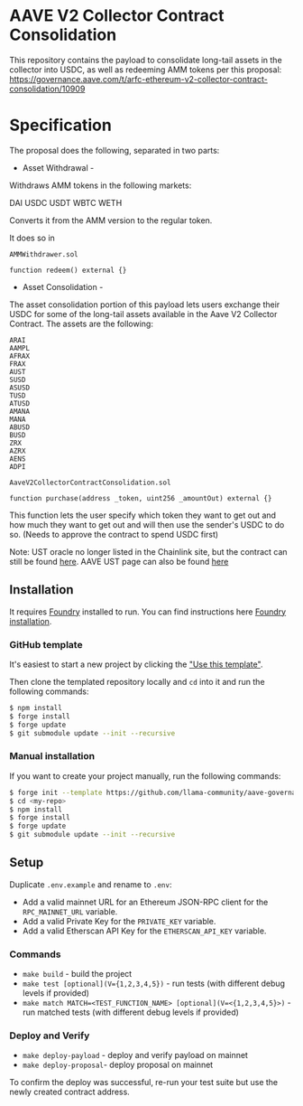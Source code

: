 # AAVE V2 Collector Contract Consolidation

This repository contains the payload to consolidate long-tail assets in the collector into USDC, as well as redeeming AMM tokens per this proposal:
https://governance.aave.com/t/arfc-ethereum-v2-collector-contract-consolidation/10909

# Specification

The proposal does the following, separated in two parts:

- Asset Withdrawal -

Withdraws AMM tokens in the following markets:

DAI
USDC
USDT
WBTC
WETH

Converts it from the AMM version to the regular token.

It does so in

```
AMMWithdrawer.sol

function redeem() external {}
```

- Asset Consolidation -

The asset consolidation portion of this payload lets users exchange their USDC for some of the long-tail assets available in the Aave V2 Collector Contract. The assets are the following:

    ARAI
    AAMPL
    AFRAX
    FRAX
    AUST
    SUSD
    ASUSD
    TUSD
    ATUSD
    AMANA
    MANA
    ABUSD
    BUSD
    ZRX
    AZRX
    AENS
    ADPI

```
AaveV2CollectorContractConsolidation.sol

function purchase(address _token, uint256 _amountOut) external {}
```

This function lets the user specify which token they want to get out and how much they want to get out and will then use the sender's USDC to do so.
(Needs to approve the contract to spend USDC first)

Note: UST oracle no longer listed in the Chainlink site, but the contract can still be found [here](https://etherscan.io/address/0xa20623070413d42a5C01Db2c8111640DD7A5A03a).
AAVE UST page can also be found [here](https://app.aave.com/reserve-overview/?underlyingAsset=0xa693b19d2931d498c5b318df961919bb4aee87a5&marketName=proto_mainnet)

## Installation

It requires [Foundry](https://github.com/gakonst/foundry) installed to run. You can find instructions here [Foundry installation](https://github.com/gakonst/foundry#installation).

### GitHub template

It's easiest to start a new project by clicking the ["Use this template"](https://github.com/llama-community/aave-governance-forge-template).

Then clone the templated repository locally and `cd` into it and run the following commands:

```sh
$ npm install
$ forge install
$ forge update
$ git submodule update --init --recursive
```

### Manual installation

If you want to create your project manually, run the following commands:

```sh
$ forge init --template https://github.com/llama-community/aave-governance-forge-template <my-repo>
$ cd <my-repo>
$ npm install
$ forge install
$ forge update
$ git submodule update --init --recursive
```

## Setup

Duplicate `.env.example` and rename to `.env`:

- Add a valid mainnet URL for an Ethereum JSON-RPC client for the `RPC_MAINNET_URL` variable.
- Add a valid Private Key for the `PRIVATE_KEY` variable.
- Add a valid Etherscan API Key for the `ETHERSCAN_API_KEY` variable.

### Commands

- `make build` - build the project
- `make test [optional](V={1,2,3,4,5})` - run tests (with different debug levels if provided)
- `make match MATCH=<TEST_FUNCTION_NAME> [optional](V=<{1,2,3,4,5}>)` - run matched tests (with different debug levels if provided)

### Deploy and Verify

- `make deploy-payload` - deploy and verify payload on mainnet
- `make deploy-proposal`- deploy proposal on mainnet

To confirm the deploy was successful, re-run your test suite but use the newly created contract address.
